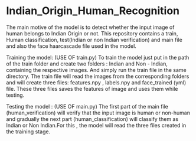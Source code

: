 # Indian_Origin_Human_Recognition

The main motive of the model is to detect whether the input image of human belongs to Indian Origin or not.
This repository contains a train, Human classification, test(Indian or non Indian verification) and main file and also the face haarcascade file used in the model.

Training the model: (USE OF train.py)
To train the model just put in the path of the train folder and create two folders : Indian and Non - Indian, containing the respective images. And simply run the train file in the same directory. The train file will read the images from the corresponding folders and will create three files: features.npy , labels.npy and face_trained (yml) file. These three files saves the features of image and uses them while testing.

Testing the model : (USE OF main.py)
The first part of the main file (human_verification) will verify that the input image is human or non-human and gradually the next part (human_classification) will classify them as Indian or Non Indian.For this , the model will read the three files created in the training stage.
